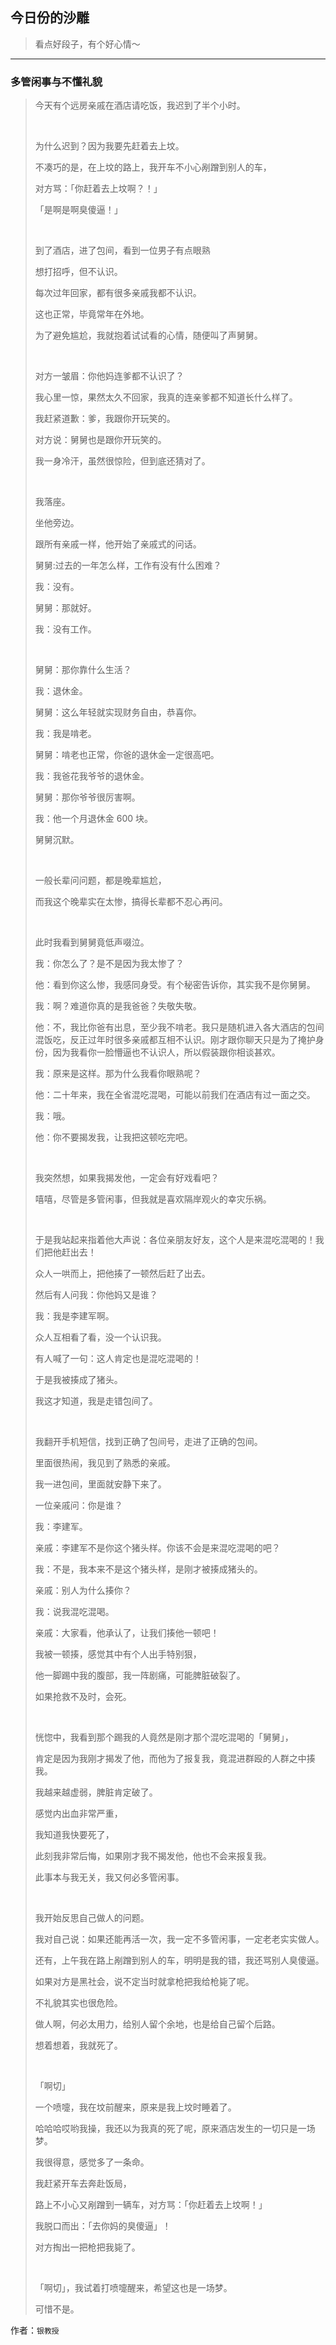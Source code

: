 ## 今日份的沙雕

> 看点好段子，有个好心情～


 
---

### 多管闲事与不懂礼貌

> 今天有个远房亲戚在酒店请吃饭，我迟到了半个小时。
> 
>  
> 
> 为什么迟到？因为我要先赶着去上坟。
> 
> 不凑巧的是，在上坟的路上，我开车不小心剐蹭到别人的车，
> 
> 对方骂：「你赶着去上坟啊？！」
> 
> 「是啊是啊臭傻逼！」
> 
>  
> 
> 到了酒店，进了包间，看到一位男子有点眼熟
> 
> 想打招呼，但不认识。
> 
> 每次过年回家，都有很多亲戚我都不认识。
> 
> 这也正常，毕竟常年在外地。
> 
> 为了避免尴尬，我就抱着试试看的心情，随便叫了声舅舅。
> 
>  
> 
> 对方一皱眉：你他妈连爹都不认识了？
> 
> 我心里一惊，果然太久不回家，我真的连亲爹都不知道长什么样了。
> 
> 我赶紧道歉：爹，我跟你开玩笑的。
> 
> 对方说：舅舅也是跟你开玩笑的。
> 
> 我一身冷汗，虽然很惊险，但到底还猜对了。
> 
>  
> 
> 我落座。
> 
> 坐他旁边。
> 
> 跟所有亲戚一样，他开始了亲戚式的问话。
> 
> 舅舅:过去的一年怎么样，工作有没有什么困难？
> 
> 我：没有。
> 
> 舅舅：那就好。
> 
> 我：没有工作。
> 
>  
> 
> 舅舅：那你靠什么生活？
> 
> 我：退休金。
> 
> 舅舅：这么年轻就实现财务自由，恭喜你。
> 
> 我：我是啃老。
> 
> 舅舅：啃老也正常，你爸的退休金一定很高吧。
> 
> 我：我爸花我爷爷的退休金。
> 
> 舅舅：那你爷爷很厉害啊。
> 
> 我：他一个月退休金 600 块。
> 
> 舅舅沉默。
> 
>  
> 
> 一般长辈问问题，都是晚辈尴尬，
> 
> 而我这个晚辈实在太惨，搞得长辈都不忍心再问。
> 
>  
> 
> 此时我看到舅舅竟低声啜泣。
> 
> 我：你怎么了？是不是因为我太惨了？
> 
> 他：看到你这么惨，我感同身受。有个秘密告诉你，其实我不是你舅舅。
> 
> 我：啊？难道你真的是我爸爸？失敬失敬。
> 
> 他：不，我比你爸有出息，至少我不啃老。我只是随机进入各大酒店的包间混饭吃，反正过年时很多亲戚都互相不认识。刚才跟你聊天只是为了掩护身份，因为我看你一脸懵逼也不认识人，所以假装跟你相谈甚欢。
> 
> 我：原来是这样。那为什么我看你眼熟呢？
> 
> 他：二十年来，我在全省混吃混喝，可能以前我们在酒店有过一面之交。
> 
> 我：哦。
> 
> 他：你不要揭发我，让我把这顿吃完吧。
> 
>  
> 
> 我突然想，如果我揭发他，一定会有好戏看吧？
> 
> 嘻嘻，尽管是多管闲事，但我就是喜欢隔岸观火的幸灾乐祸。
> 
>  
> 
> 于是我站起来指着他大声说：各位亲朋友好友，这个人是来混吃混喝的！我们把他赶出去！
> 
> 众人一哄而上，把他揍了一顿然后赶了出去。
> 
> 然后有人问我：你他妈又是谁？
> 
> 我：我是李建军啊。
> 
> 众人互相看了看，没一个认识我。
> 
> 有人喊了一句：这人肯定也是混吃混喝的！
> 
> 于是我被揍成了猪头。
> 
> 我这才知道，我是走错包间了。
> 
>  
> 
> 我翻开手机短信，找到正确了包间号，走进了正确的包间。
> 
> 里面很热闹，我见到了熟悉的亲戚。
> 
> 我一进包间，里面就安静下来了。
> 
> 一位亲戚问：你是谁？
> 
> 我：李建军。
> 
> 亲戚：李建军不是你这个猪头样。你该不会是来混吃混喝的吧？
> 
> 我：不是，我本来不是这个猪头样，是刚才被揍成猪头的。
> 
> 亲戚：别人为什么揍你？
> 
> 我：说我混吃混喝。
> 
> 亲戚：大家看，他承认了，让我们揍他一顿吧！
> 
> 我被一顿揍，感觉其中有个人出手特别狠，
> 
> 他一脚踢中我的腹部，我一阵剧痛，可能脾脏破裂了。
> 
> 如果抢救不及时，会死。
> 
>  
> 
> 恍惚中，我看到那个踢我的人竟然是刚才那个混吃混喝的「舅舅」，
> 
> 肯定是因为我刚才揭发了他，而他为了报复我，竟混进群殴的人群之中揍我。
> 
> 我越来越虚弱，脾脏肯定破了。
> 
> 感觉内出血非常严重，
> 
> 我知道我快要死了，
> 
> 此刻我非常后悔，如果刚才我不揭发他，他也不会来报复我。
> 
> 此事本与我无关，我又何必多管闲事。
> 
>  
> 
> 我开始反思自己做人的问题。
> 
> 我对自己说：如果还能再活一次，我一定不多管闲事，一定老老实实做人。
> 
> 还有，上午我在路上剐蹭到别人的车，明明是我的错，我还骂别人臭傻逼。
> 
> 如果对方是黑社会，说不定当时就拿枪把我给枪毙了呢。
> 
> 不礼貌其实也很危险。
> 
> 做人啊，何必太用力，给别人留个余地，也是给自己留个后路。
> 
> 想着想着，我就死了。
> 
>  
> 
> 「啊切」
> 
> 一个喷嚏，我在坟前醒来，原来是我上坟时睡着了。
> 
> 哈哈哈哎哟我操，我还以为我真的死了呢，原来酒店发生的一切只是一场梦。
> 
> 我很得意，感觉多了一条命。
> 
> 我赶紧开车去奔赴饭局，
> 
> 路上不小心又剐蹭到一辆车，对方骂：「你赶着去上坟啊！」
> 
> 我脱口而出：「去你妈的臭傻逼」！
> 
> 对方掏出一把枪把我毙了。
> 
>  
> 
> 「啊切」，我试着打喷嚏醒来，希望这也是一场梦。
> 
> 可惜不是。


作者：`银教授`